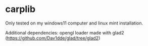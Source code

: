 # carplib

Only tested on my windows11 computer and linux mint installation.

Additional dependencies: opengl loader made with glad2 (https://github.com/Dav1dde/glad/tree/glad2)